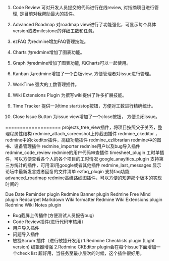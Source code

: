 
1. Code Review
   可对开发人员提交的代码进行在线review, 对指摘项目进行管理, 是目前对我帮助最大的插件。
 
2. Advanced Roadmap
   对roadmap view进行了功能强化，可显示每个具体version或者milestone的详细工数和任务。
 
3. ezFAQ
   为redmine增加FAQ管理技能。
 
4. Charts
   为redmine增加了图表功能。
 
5. Graph
   为redmine增加了图表功能, 和Charts可以一起使用。
 
6. Kanban
   为redmine增加了一个白板view, 方便管理者对issue进行管理。
 
7. WorkTime
   强大的工数管理插件。
 
8. Wiki Extensions Plugin
   为撰写wiki提供了许多扩展技能。
 
9. Time Tracker
   提供一对time start/stop按钮，方便对工数进行精确统计。
 
10. Close Issue Button
   为issue view增加了一个close按钮， 方便关闭issue。
 
===================
projects_tree_view插件，将项目按照父子关系，整理程属性结构
redmine_attach_screenshot上传截图插件
redmine_ckeditor ，redmine中的ckeditor插件，高级功能插件
redmine_ezlibrarian redmine中的图书、设备管理插件
redmine_importer redmine用户以及bug导入插件
redmine_code_review redmine的用户代码审查插件
timesheet_plugin 工时单插件，可以方便查看各个人的各个项目的工时情况
google_anayltics_plugin 支持第三方统计的插件，可用湿i用google或者其他插件
redmine_last_messages 显示论坛中最新发言或者回复的文件清单
ezfaq_plugin 支持faq功能
advanced_roadmap redmine高级路线图插件，可以方便的知道那个版本的实现时间的



Due Date Reminder plugin 
Redmine Banner plugin 
Redmine Free Mind plugin 
Redcarpet Markdown Wiki formatter
Redmine Wiki Extensions plugin
Redmine Wiki Notes plugin


* Bug截屏上传插件(方便测试人员报告bug) 
* Code Review插件(进行代码审核用） 
* 用户导入插件 
* 问题导入插件 
* 敏捷Scrum 插件（进行敏捷开发用) 
1.Redmine Checklists plugin (Light version) 编辑器增强
2.Redmine CKEditor plugin会在每个issue下面增加一个check list 超好用，当任务至最小层次的时候，这个插件很好用。

